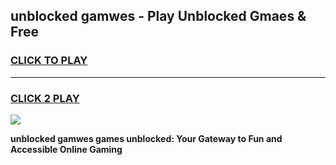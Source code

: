 
## unblocked gamwes - Play Unblocked Gmaes & Free
<h3>
<a href="https://news.freeplayer.one?title=unblocked_gamwes&ref=16F">CLICK TO PLAY</a></h3>
<hr>

<h3>
<a href="https://news.freeplayer.one?title=unblocked_gamwes&ref=16F">CLICK 2 PLAY</a>
  
</h3>

<a href="https://news.freeplayer.one?title=unblocked_gamwes&ref=16F/"><img src="https://clearcache.store/games.png"></a>


**unblocked gamwes games unblocked: Your Gateway to Fun and Accessible Online Gaming**
